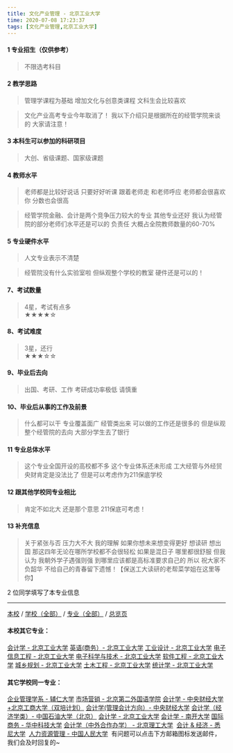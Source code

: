 ```yaml
---
title: 文化产业管理 - 北京工业大学
time: 2020-07-08 17:23:37
tags: [文化产业管理,北京工业大学]
---
```

#### 1 专业招生（仅供参考）  
> 不限选考科目 



#### 2 教学思路  
> 管理学课程为基础 增加文化与创意类课程 文科生会比较喜欢

> 文化产业高考专业今年取消了！ 我以下介绍只是根据所在的经管学院来谈的 大家请注意！


#### 3 本科生可以参加的科研项目  
>  大创、省级课题、国家级课题



#### 4 教师水平
> 老师都是比较好说话 只要好好听课 跟着老师走 和老师呼应 老师都会很喜欢你 分数也会很高

> 经管学院金融、会计是两个竞争压力较大的专业 其他专业还好 我认为经管院的部分老师们水平还是可以的 负责任 大概占全院教师数量的60-70%


#### 5 专业硬件水平
> 人文专业表示不清楚

> 经管院没有什么实验室啦 但纵观整个学校的教室 硬件还是可以的！

#### 7、考试数量  
> 4星，考试有点多   
★★★★☆



#### 8、考试难度  
> 3星，还行   
★★★☆☆



#### 9、毕业后去向  
> 出国、考研、工作
> 考研成功率极低 请慎重


#### 10、毕业后从事的工作及前景  
> 什么都可以干 专业覆盖面广
> 经管类出来 可以做的工作还是很多的 但是纵观整个经管院的去向 大部分学生去了银行



#### 11 专业总体水平 
> 这个专业全国开设的高校都不多 这个专业体系还未形成
> 工大经管与外经贸 央财肯定是没法比了 但是可以考虑作为211保底学校



####  12 跟其他学校同专业相比 
> 肯定不如北大
> 还是那个意思 211保底可考虑！

#### 13 补充信息
> 关于紧张与否 压力大不大 我的理解 如果你想未来想变得更好 想读研 想出国 那这四年无论在哪所学校都不会很轻松 如果是混日子 哪里都很舒服 但我认为 我朝外学子遇强则强 到哪里应该都是高标准要求自己的 所以 祝大家不负韶华 不给自己的青春留下遗憾！【保送工大读研的老帮菜学姐在这里等你】

2 位同学填写了本专业信息
***
[本校](https://univgo.github.io/2020/07/08/北京工业大学) / [学校（全部）](https://univgo.github.io/2020/07/09/学校汇总页) / [专业（全部）](https://univgo.github.io/2020/07/09/专业汇总页) / [总览页](https://univgo.github.io/2020/07/09/总览) 
#### 本校其它专业：
[会计学 - 北京工业大学](https://univgo.github.io/2020/07/08/会计%20-%20北京工业大学)
[英语(商务）- 北京工业大学](https://univgo.github.io/2020/07/08/英语（商务）-%20北京工业大学)
[工业设计 - 北京工业大学](https://univgo.github.io/2020/07/08/工业设计%20-%20北京工业大学)
[电子信息工程 - 北京工业大学](https://univgo.github.io/2020/07/08/电子信息工程%20-%20北京工业大学)
[电子科学与技术 - 北京工业大学](https://univgo.github.io/2020/07/08/电子科学与技术%20-%20北京工业大学)
[软件工程 - 北京工业大学](https://univgo.github.io/2020/07/08/软件工程%20-%20北京工业大学)
[城乡规划 - 北京工业大学](https://univgo.github.io/2020/07/08/城乡规划%20-%20北京工业大学)
[土木工程 - 北京工业大学](https://univgo.github.io/2020/07/08/土木工程%20-%20北京工业大学)
[统计学 - 北京工业大学](https://univgo.github.io/2020/07/08/统计%20-%20北京工业大学) 

#### 其它学校同一专业：
[企业管理学系 - 辅仁大学](https://univgo.github.io/2020/07/08/企业管理学系%20-%20辅仁大学)
[市场营销 - 北京第二外国语学院](https://univgo.github.io/2020/07/08/市场营销%20-%20北京第二外国语学院)
[会计学 - 中央财经大学+北京工商大学（双培计划）](https://univgo.github.io/2020/07/08/会计学%20-%20中央财经大学+北京工商大学（双培计划）)
[会计学(管理会计方向）- 中央财经大学](https://univgo.github.io/2020/07/08/会计学(管理会计方向)%20-%20中央财经大学)
[会计学（经济学类）- 中国石油大学（北京）](https://univgo.github.io/2020/07/08/会计学（经济学类）-%20%20中国石油大学（北京）)
[会计学 - 北京工业大学](https://univgo.github.io/2020/07/08/会计%20-%20北京工业大学)
[会计学 - 南开大学](https://univgo.github.io/2020/07/08/会计学%20-%20南开大学)
[国际商务 - 华中科技大学](https://univgo.github.io/2020/07/08/国际商务%20-%20华中科技大学)
[会计学（中外合作办学） - 北京理工大学](https://univgo.github.io/2020/07/08/会计学中外合作办学%20-%20北京理工大学) 
[会计 & 经济 - 悉尼大学](https://univgo.github.io/2020/07/08/会计%20&%20经济%20-%20悉尼大学) 
[人力资源管理 - 中国人民大学](https://univgo.github.io/2020/07/08/人力资源管理%20-%20中国人民大学) 
有问题可以点击下方邮箱图标发送邮件，我们会及时回复的~